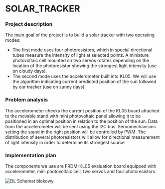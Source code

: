 # SOLAR_TRACKER

### Project description

The main goal of the project is to build a solar tracker with two operating modes:

- The first mode uses four photoresistors, which in special directional tubes measure the intensity of light at selected points. A miniature photovoltaic cell mounted on two servos rotates depending on the location of the photoresistor showing the strongest light intensity (use on cloudy days).
- The second mode uses the accelerometer built into KL05. We will use the algorithm indicating current predicted position of the sun followed by our tracker (use on sunny days).

### Problem analysis

The accelerometer checks the current position of the KL05 board attached to the movable stand with mini photovoltaic panel allowing it to be positioned in an optimal position in relation to the position of the sun. Data from the accelerometer will be sent using the I2C bus. Servomechanisms setting the stand in the right position will be controlled by PWM. The distribution of several photoresistors will allow for directional measurement of light intensity in order to determine its strongest source

### Implementation plan

The components we use are FRDM-KL05 evaluation board equipped with accelerometer, mini photovoltaic cell, two servos and four photoresistors.

![DL Schemat blokowy](https://user-images.githubusercontent.com/48928449/70871392-276df480-1f9f-11ea-8708-1818eb22f4f7.jpg)
